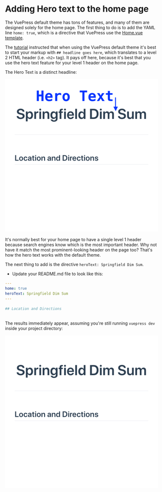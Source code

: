 
# Adding Hero text to the home page

The VuePress default theme has tons of features, and many of them are designed solely for the
home page. The first thing to do is to add the YAML line `home: true`, which is a directive that 
VuePress use the [Home.vue template](https://github.com/vuejs/vuepress/blob/master/lib/default-theme/Home.vue).

The [tutorial](./default1.md) instructed that when using the VuePress default theme it's best to start your markup 
with `## headline goes here`, which translates to a level 2 HTML header (i.e. `<h2>` tag). It pays off
here, because it's best that you use the hero text feature for your level 1 header on the home page.

The Hero Text is a distinct headline:

![Screen shot of home page with hero text](./assets/img/default-herotext-labeled.png)


It's normally best for your home page to have a single level 1 header because search engines
know which is the most important header. Why not have it match the most prominent-looking header
on the page too? That's how the hero text works with the default theme.

The next thing to add is the directive `heroText: Springfield Dim Sum`. 

* Update your README.md file to look like this:

```yaml
---
home: true
heroText: Springfield Dim Sum
---
 
## Location and Directions
  
```

The results immediately appear, assuming you're still running `vuepress dev` inside your project directory:

![Screen shot of home page with hero text](./assets/img/default-herotext.png)



